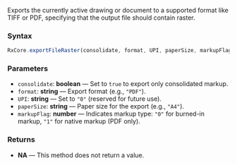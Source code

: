 Exports the currently active drawing or document to a supported format like TIFF or PDF, specifying that the output file should contain raster.

### Syntax

```typescript
RxCore.exportFileRaster(consolidate, format, UPI, paperSize, markupFlag)
```

### Parameters

- `consolidate`: **boolean** — Set to `true` to export only consolidated markup.
- `format`: **string** — Export format (e.g., `"PDF"`).
- `UPI`: **string** — Set to `"0"` (reserved for future use).
- `paperSize`: **string** — Paper size for the export (e.g., `"A4"`).
- `markupFlag`: **number** — Indicates markup type: `"0"` for burned-in markup, `"1"` for native markup (PDF only).

### Returns

- **NA** — This method does not return a value.